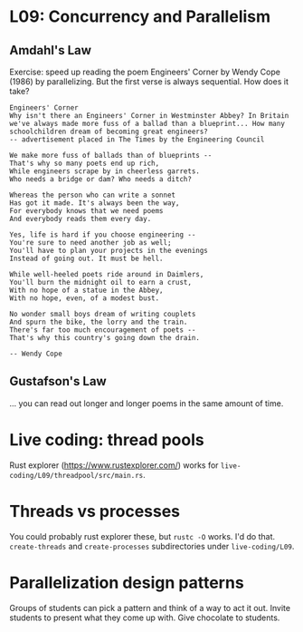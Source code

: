 # L09: Concurrency and Parallelism

## Amdahl's Law

Exercise: speed up reading the poem Engineers' Corner by Wendy Cope (1986) by parallelizing. But the first verse is always sequential. How does it take?

```
Engineers' Corner
Why isn't there an Engineers' Corner in Westminster Abbey? In Britain we've always made more fuss of a ballad than a blueprint... How many schoolchildren dream of becoming great engineers?
-- advertisement placed in The Times by the Engineering Council

We make more fuss of ballads than of blueprints --
That's why so many poets end up rich,
While engineers scrape by in cheerless garrets.
Who needs a bridge or dam? Who needs a ditch?

Whereas the person who can write a sonnet
Has got it made. It's always been the way,
For everybody knows that we need poems
And everybody reads them every day.

Yes, life is hard if you choose engineering --
You're sure to need another job as well;
You'll have to plan your projects in the evenings
Instead of going out. It must be hell.

While well-heeled poets ride around in Daimlers,
You'll burn the midnight oil to earn a crust,
With no hope of a statue in the Abbey,
With no hope, even, of a modest bust.

No wonder small boys dream of writing couplets
And spurn the bike, the lorry and the train.
There's far too much encouragement of poets --
That's why this country's going down the drain.

-- Wendy Cope
```

## Gustafson's Law

... you can read out longer and longer poems in the same amount of time.

# Live coding: thread pools

Rust explorer (https://www.rustexplorer.com/) works for `live-coding/L09/threadpool/src/main.rs`.

# Threads vs processes

You could probably rust explorer these, but `rustc -O` works. I'd do that. `create-threads` and `create-processes` subdirectories under `live-coding/L09`.

# Parallelization design patterns

Groups of students can pick a pattern and think of a way to act it out. Invite students to present what they come up with. Give chocolate to students.


